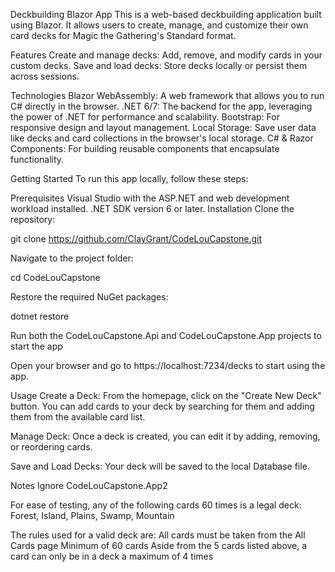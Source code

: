 Deckbuilding Blazor App
This is a web-based deckbuilding application built using Blazor. It allows users to create, manage, and customize their own card decks for Magic the Gathering's Standard format.

Features
Create and manage decks: Add, remove, and modify cards in your custom decks.
Save and load decks: Store decks locally or persist them across sessions.

Technologies
Blazor WebAssembly: A web framework that allows you to run C# directly in the browser.
.NET 6/7: The backend for the app, leveraging the power of .NET for performance and scalability.
Bootstrap: For responsive design and layout management.
Local Storage: Save user data like decks and card collections in the browser's local storage.
C# & Razor Components: For building reusable components that encapsulate functionality.

Getting Started
To run this app locally, follow these steps:

Prerequisites
Visual Studio with the ASP.NET and web development workload installed.
.NET SDK version 6 or later.
Installation
Clone the repository:

git clone https://github.com/ClayGrant/CodeLouCapstone.git

Navigate to the project folder:

cd CodeLouCapstone

Restore the required NuGet packages:

dotnet restore

Run both the CodeLouCapstone.Api and CodeLouCapstone.App projects to start the app

Open your browser and go to https://localhost:7234/decks to start using the app.

Usage
Create a Deck: From the homepage, click on the "Create New Deck" button. You can add cards to your deck by searching for them and adding them from the available card list.

Manage Deck: Once a deck is created, you can edit it by adding, removing, or reordering cards.

Save and Load Decks: Your deck will be saved to the local Database file.

Notes
Ignore CodeLouCapstone.App2

For ease of testing, any of the following cards 60 times is a legal deck:
Forest, Island, Plains, Swamp, Mountain

The rules used for a valid deck are:
All cards must be taken from the All Cards page
Minimum of 60 cards
Aside from the 5 cards listed above, a card can only be in a deck a maximum of 4 times